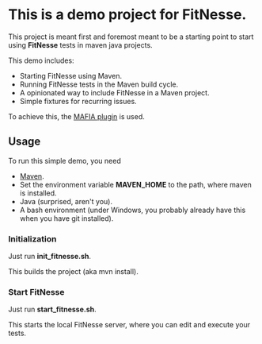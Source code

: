 # This is a demo project for FitNesse.

This project is meant first and foremost meant to be a starting point
to start using **FitNesse** tests in maven java projects.

This demo includes:

- Starting FitNesse using Maven.
- Running FitNesse tests in the Maven build cycle.
- A opinionated way to include FitNesse in a Maven project.
- Simple fixtures for recurring issues.

To achieve this, the [MAFIA plugin](https://github.com/sijpesteijn/mafia-maven-plugin)
is used.

## Usage

To run this simple demo, you need

- [Maven](https://maven.apache.org/).
- Set the environment variable **MAVEN_HOME** to the path, where maven is installed.
- Java (surprised, aren't you).
- A bash environment (under Windows, you probably already have this when you have
git installed).

### Initialization

Just run **init_fitnesse.sh**.

This builds the project (aka mvn install).

### Start FitNesse

Just run **start_fitnesse.sh**.

This starts the local FitNesse server, where you can edit and execute your tests.
